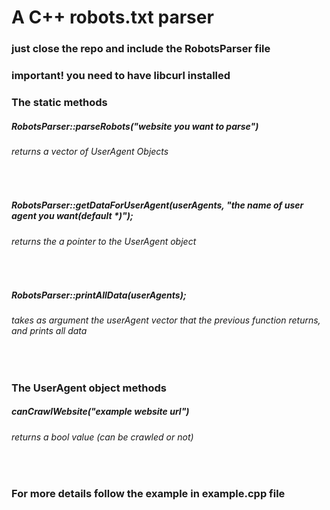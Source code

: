 # A C++ robots.txt parser

### just close the repo and include the RobotsParser file

### important! you need to have libcurl installed

### The static methods

##### RobotsParser::parseRobots("website you want to parse")

###### returns a vector of UserAgent Objects

&nbsp;

##### RobotsParser::getDataForUserAgent(userAgents, "the name of user agent you want(default \*)");

###### returns the a pointer to the UserAgent object

&nbsp;

##### RobotsParser::printAllData(userAgents);

###### takes as argument the userAgent vector that the previous function returns, and prints all data

&nbsp;

### The UserAgent object methods

##### canCrawlWebsite("example website url")

###### returns a bool value (can be crawled or not)

&nbsp;

### For more details follow the example in example.cpp file
